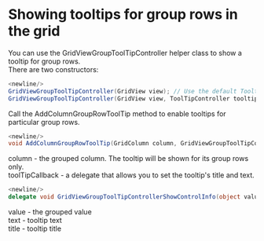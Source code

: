 # Showing tooltips for group rows in the grid


<p>You can use the GridViewGroupToolTipController helper class to show a tooltip for group rows.<br />
There are two constructors:<br />


```cs
<newline/>
GridViewGroupToolTipController(GridView view); // Use the default Tooltip controller<newline/>
GridViewGroupToolTipController(GridView view, ToolTipController tooltip);<newline/>

```

</p><p>Call the AddColumnGroupRowToolTip method to enable tooltips for particular group rows.<br />


```cs
<newline/>
void AddColumnGroupRowToolTip(GridColumn column, GridViewGroupToolTipControllerShowControlInfo toolTipCallback)<newline/>

```

column - the grouped column. The tooltip will be shown for its group rows only.<br />
toolTipCallback - a delegate that allows you to set the tooltip's title and text.<br />


```cs
<newline/>
delegate void GridViewGroupToolTipControllerShowControlInfo(object value, out string text, out string title)<newline/>

```

value - the grouped value<br />
text - tooltip text<br />
title - tooltip title</p>

<br/>


